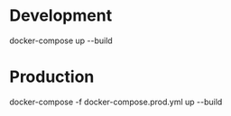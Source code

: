 # Development
docker-compose up --build

# Production
docker-compose -f docker-compose.prod.yml up --build

